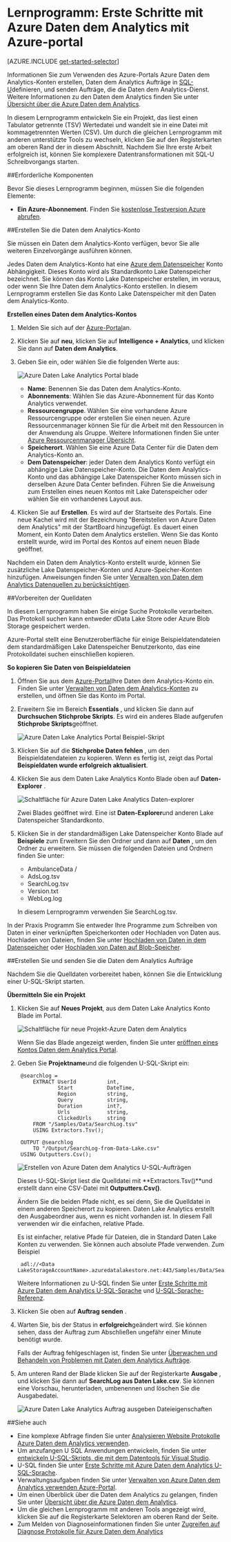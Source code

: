 <properties 
   pageTitle="Erste Schritte mit Azure Daten dem Analytics Azure-Portal mit | Azure" 
   description="So verwenden Sie zum Erstellen eines Kontos Daten dem Analytics Erstellen eines Auftrags für Daten dem Analytics mit U-SQL Azure-Portal, und senden Sie den Auftrag. " 
   services="data-lake-analytics" 
   documentationCenter="" 
   authors="edmacauley" 
   manager="jhubbard" 
   editor="cgronlun"/>
 
<tags
   ms.service="data-lake-analytics"
   ms.devlang="na"
   ms.topic="hero-article"
   ms.tgt_pltfrm="na"
   ms.workload="big-data" 
   ms.date="10/06/2016"
   ms.author="edmaca"/>

# <a name="tutorial-get-started-with-azure-data-lake-analytics-using-azure-portal"></a>Lernprogramm: Erste Schritte mit Azure Daten dem Analytics mit Azure-portal

[AZURE.INCLUDE [get-started-selector](../../includes/data-lake-analytics-selector-get-started.md)]

Informationen Sie zum Verwenden des Azure-Portals Azure Daten dem Analytics-Konten erstellen, Daten dem Analytics Aufträge in [SQL-U](data-lake-analytics-u-sql-get-started.md)definieren, und senden Aufträge, die die Daten dem Analytics-Dienst. Weitere Informationen zu den Daten dem Analytics finden Sie unter [Übersicht über die Azure Daten dem Analytics](data-lake-analytics-overview.md).

In diesem Lernprogramm entwickeln Sie ein Projekt, das liest einen Tabulator getrennte (TSV) Wertedatei und wandelt sie in eine Datei mit kommagetrennten Werten (CSV). Um durch die gleichen Lernprogramm mit anderen unterstützte Tools zu wechseln, klicken Sie auf den Registerkarten am oberen Rand der in diesem Abschnitt. Nachdem Sie Ihre erste Arbeit erfolgreich ist, können Sie komplexere Datentransformationen mit SQL-U Schreibvorgangs starten.

##<a name="prerequisites"></a>Erforderliche Komponenten

Bevor Sie dieses Lernprogramm beginnen, müssen Sie die folgenden Elemente:

- **Ein Azure-Abonnement**. Finden Sie [kostenlose Testversion Azure abrufen](https://azure.microsoft.com/pricing/free-trial/).

##<a name="create-data-lake-analytics-account"></a>Erstellen Sie die Daten dem Analytics-Konto

Sie müssen ein Daten dem Analytics-Konto verfügen, bevor Sie alle weiteren Einzelvorgänge ausführen können.

Jedes Daten dem Analytics-Konto hat eine [Azure dem Datenspeicher]() Konto Abhängigkeit.  Dieses Konto wird als Standardkonto Lake Datenspeicher bezeichnet.  Sie können das Konto Lake Datenspeicher erstellen, im voraus, oder wenn Sie Ihre Daten dem Analytics-Konto erstellen. In diesem Lernprogramm erstellen Sie das Konto Lake Datenspeicher mit den Daten dem Analytics-Konto.

**Erstellen eines Daten dem Analytics-Kontos**

1. Melden Sie sich auf der [Azure-Portal](https://portal.azure.com)an.
2. Klicken Sie auf **neu**, klicken Sie auf **Intelligence + Analytics**, und klicken Sie dann auf **Daten dem Analytics**.
3. Geben Sie ein, oder wählen Sie die folgenden Werte aus:

    ![Azure Daten Lake Analytics Portal blade](./media/data-lake-analytics-get-started-portal/data-lake-analytics-portal-create-adla.png)

    - **Name**: Benennen Sie das Daten dem Analytics-Konto.
    - **Abonnements**: Wählen Sie das Azure-Abonnement für das Konto Analytics verwendet.
    - **Ressourcengruppe**. Wählen Sie eine vorhandene Azure Ressourcengruppe oder erstellen Sie einen neuen. Azure Ressourcenmanager können Sie für die Arbeit mit den Ressourcen in der Anwendung als Gruppe. Weitere Informationen finden Sie unter [Azure Ressourcenmanager Übersicht](resource-group-overview.md). 
    - **Speicherort**. Wählen Sie eine Azure Data Center für die Daten dem Analytics-Konto an. 
    - **Dem Datenspeicher**: jeder Daten dem Analytics Konto verfügt ein abhängige Lake Datenspeicher-Konto. Die Daten dem Analytics-Konto und das abhängige Lake Datenspeicher Konto müssen sich in derselben Azure Data Center befinden. Führen Sie die Anweisung zum Erstellen eines neuen Kontos mit Lake Datenspeicher oder wählen Sie ein vorhandenes Layout aus.

8. Klicken Sie auf **Erstellen**. Es wird auf der Startseite des Portals. Eine neue Kachel wird mit der Bezeichnung "Bereitstellen von Azure Daten dem Analytics" mit der StartBoard hinzugefügt. Es dauert einen Moment, ein Konto Daten dem Analytics erstellen. Wenn Sie das Konto erstellt wurde, wird im Portal des Kontos auf einem neuen Blade geöffnet.

Nachdem ein Daten dem Analytics-Konto erstellt wurde, können Sie zusätzliche Lake Datenspeicher-Konten und Azure-Speicher-Konten hinzufügen. Anweisungen finden Sie unter [Verwalten von Daten dem Analytics Datenquellen zu berücksichtigen](data-lake-analytics-manage-use-portal.md#manage-account-data-sources).

##<a name="prepare-source-data"></a>Vorbereiten der Quelldaten

In diesem Lernprogramm haben Sie einige Suche Protokolle verarbeiten.  Das Protokoll suchen kann entweder dData Lake Store oder Azure Blob Storage gespeichert werden. 

Azure-Portal stellt eine Benutzeroberfläche für einige Beispieldatendateien dem standardmäßigen Lake Datenspeicher Benutzerkonto, das eine Protokolldatei suchen einschließen kopieren.

**So kopieren Sie Daten von Beispieldateien**

1. Öffnen Sie aus dem [Azure-Portal](https://portal.azure.com)Ihre Daten dem Analytics-Konto ein.  Finden Sie unter [Verwalten von Daten dem Analytics-Konten](data-lake-analytics-get-started-portal.md#manage-accounts) zu erstellen, und öffnen Sie das Konto im Portal.
3. Erweitern Sie im Bereich **Essentials** , und klicken Sie dann auf **Durchsuchen Stichprobe Skripts**. Es wird ein anderes Blade aufgerufen **Stichprobe Skripts**geöffnet.

    ![Azure Daten Lake Analytics Portal Beispiel-Skript](./media/data-lake-analytics-get-started-portal/data-lake-analytics-portal-sample-scripts.png)

4. Klicken Sie auf die **Stichprobe Daten fehlen** , um den Beispieldatendateien zu kopieren. Wenn es fertig ist, zeigt das Portal **Beispieldaten wurde erfolgreich aktualisiert**.
7. Klicken Sie aus dem Daten Lake Analytics Konto Blade oben auf **Daten-Explorer** . 

    ![Schaltfläche für Azure Daten Lake Analytics Daten-explorer](./media/data-lake-analytics-get-started-portal/data-lake-analytics-data-explorer-button.png)

    Zwei Blades geöffnet wird. Eine ist **Daten-Explorer**und anderen Lake Datenspeicher Standardkonto.
8. Klicken Sie in der standardmäßigen Lake Datenspeicher Konto Blade auf **Beispiele** zum Erweitern Sie den Ordner und dann auf **Daten** , um den Ordner zu erweitern. Sie müssen die folgenden Dateien und Ordnern finden Sie unter:

    - AmbulanceData /
    - AdsLog.tsv
    - SearchLog.tsv
    - Version.txt
    - WebLog.log
    
    In diesem Lernprogramm verwenden Sie SearchLog.tsv.

In der Praxis Programm Sie entweder Ihre Programme zum Schreiben von Daten in einer verknüpften Speicherkonten oder Hochladen von Daten aus. Hochladen von Dateien, finden Sie unter [Hochladen von Daten in dem Datenspeicher](data-lake-analytics-manage-use-portal.md#upload-data-to-adls) oder [Hochladen von Daten auf Blob-Speicher](data-lake-analytics-manage-use-portal.md#upload-data-to-wasb).

##<a name="create-and-submit-data-lake-analytics-jobs"></a>Erstellen Sie und senden Sie die Daten dem Analytics Aufträge

Nachdem Sie die Quelldaten vorbereitet haben, können Sie die Entwicklung einer U-SQL-Skript starten.  

**Übermitteln Sie ein Projekt**

1. Klicken Sie auf **Neues Projekt**, aus dem Daten Lake Analytics Konto Blade im Portal. 

    ![Schaltfläche für neue Projekt-Azure Daten dem Analytics](./media/data-lake-analytics-get-started-portal/data-lake-analytics-new-job-button.png)

    Wenn Sie das Blade angezeigt werden, finden Sie unter [eröffnen eines Kontos Daten dem Analytics Portal](data-lake-analytics-manage-use-portal.md#access-adla-account).
2. Geben Sie **Projektname**und die folgenden U-SQL-Skript ein:

        @searchlog =
            EXTRACT UserId          int,
                    Start           DateTime,
                    Region          string,
                    Query           string,
                    Duration        int?,
                    Urls            string,
                    ClickedUrls     string
            FROM "/Samples/Data/SearchLog.tsv"
            USING Extractors.Tsv();
        
        OUTPUT @searchlog   
            TO "/Output/SearchLog-from-Data-Lake.csv"
        USING Outputters.Csv();

    ![Erstellen von Azure Daten dem Analytics U-SQL-Aufträgen](./media/data-lake-analytics-get-started-portal/data-lake-analytics-new-job.png)

    Dieses U-SQL-Skript liest die Quelldatei mit **Extractors.Tsv()**und erstellt dann eine CSV-Datei mit **Outputters.Csv()**. 
    
    Ändern Sie die beiden Pfade nicht, es sei denn, Sie die Quelldatei in einem anderen Speicherort zu kopieren.  Daten Lake Analytics erstellt den Ausgabeordner aus, wenn es nicht vorhanden ist.  In diesem Fall verwenden wir die einfachen, relative Pfade.  
    
    Es ist einfacher, relative Pfade für Dateien, die in Standard Daten Lake Konten zu verwenden. Sie können auch absolute Pfade verwenden.  Zum Beispiel 
    
        adl://<Data LakeStorageAccountName>.azuredatalakestore.net:443/Samples/Data/SearchLog.tsv
      

    Weitere Informationen zu U-SQL finden Sie unter [Erste Schritte mit Azure Daten dem Analytics U-SQL-Sprache](data-lake-analytics-u-sql-get-started.md) und [U-SQL-Sprache-Referenz](http://go.microsoft.com/fwlink/?LinkId=691348).
     
3. Klicken Sie oben auf **Auftrag senden** .   
4. Warten Sie, bis der Status in **erfolgreich**geändert wird. Sie können sehen, dass der Auftrag zum Abschließen ungefähr einer Minute benötigt wurde.
    
    Falls der Auftrag fehlgeschlagen ist, finden Sie unter [Überwachen und Behandeln von Problemen mit Daten dem Analytics Aufträge](data-lake-analytics-monitor-and-troubleshoot-jobs-tutorial.md).

5. Am unteren Rand der Blade klicken Sie auf der Registerkarte **Ausgabe** , und klicken Sie dann auf **SearchLog aus Daten Lake.csv**. Sie können eine Vorschau, herunterladen, umbenennen und löschen Sie die Ausgabedatei.

    ![Azure Daten Lake Analytics Auftrag ausgeben Dateieigenschaften](./media/data-lake-analytics-get-started-portal/data-lake-analytics-output-file-properties.png)


##<a name="see-also"></a>Siehe auch

- Eine komplexe Abfrage finden Sie unter [Analysieren Website Protokolle Azure Daten dem Analytics verwenden](data-lake-analytics-analyze-weblogs.md).
- Um anzufangen U SQL Anwendungen entwickeln, finden Sie unter [entwickeln U-SQL-Skripts, die mit dem Datentools für Visual Studio](data-lake-analytics-data-lake-tools-get-started.md).
- U-SQL finden Sie unter [Erste Schritte mit Azure Daten dem Analytics U-SQL-Sprache](data-lake-analytics-u-sql-get-started.md).
- Verwaltungsaufgaben finden Sie unter [Verwalten von Azure Daten dem Analytics verwenden Azure-Portal](data-lake-analytics-manage-use-portal.md).
- Um einen Überblick über die Daten dem Analytics zu gelangen, finden Sie unter [Übersicht über die Azure Daten dem Analytics](data-lake-analytics-overview.md).
- Um die gleichen Lernprogramm mit anderen Tools angezeigt wird, klicken Sie auf die Registerkarte Selektoren am oberen Rand der Seite.
- Zum Melden von Diagnoseinformationen finden Sie unter [Zugreifen auf Diagnose Protokolle für Azure Daten dem Analytics](data-lake-analytics-diagnostic-logs.md)
